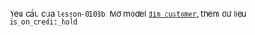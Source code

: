 Yêu cầu của `lesson-0108b`: Mở model [`dim_customer`](../models/analytics/dim_customer.sql), thêm dữ liệu `is_on_credit_hold`